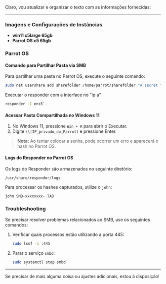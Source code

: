 Claro, vou atualizar e organizar o texto com as informações fornecidas:

---

### Imagens e Configurações de Instâncias

- **win11 c5large 65gb**
- **Parrot OS c5 65gb**

### Parrot OS

#### Comando para Partilhar Pasta via SMB

Para partilhar uma pasta no Parrot OS, execute o seguinte comando:

```bash
sudo net usershare add sharefolder /home/parrot/sharefolder "A secret folder shared via SMB" everyone:F guest_ok=y
```
Executar o responder com a interface no "ip a" 
```bash
responder -I ens5`.
```

#### Acessar Pasta Compartilhada no Windows 11

1. No Windows 11, pressione `Win + R` para abrir o Executar.
2. Digite `\\[IP_privado_do_Parrot]` e pressione Enter.

> **Nota:** Ao tentar colocar a senha, pode ocorrer um erro e aparecerá o hash no Parrot OS.

#### Logs do Responder no Parrot OS

Os logs do Responder são armazenados no seguinte diretório:

```plaintext
/usr/share/responder/logs
```

Para processar os hashes capturados, utilize o `john`:

```bash
john SMB-xxxxxxxx- TAB
```

### Troubleshooting

Se precisar resolver problemas relacionados ao SMB, use os seguintes comandos:

1. Verificar quais processos estão utilizando a porta 445:
    ```bash
    sudo lsof -i :445
    ```

2. Parar o serviço `smbd`:
    ```bash
    sudo systemctl stop smbd
    ```

---

Se precisar de mais alguma coisa ou ajustes adicionais, estou à disposição!
